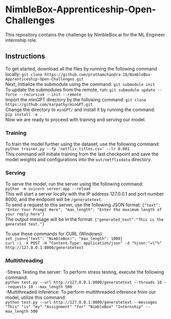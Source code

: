 # NimbleBox-Apprenticeship-Open-Challenges
This repository contains the challenge by NimbleBox.ai for the ML Engineer internship role.<br/>

## Instructions
To get started, download all the files by running the following command locally: `git clone https://github.com/prathamchandra-18/NimbleBox-Apprenticeship-Open-Challenges.git`<br/>
Next, initialize the submodule using the command: `git submodule init` <br/>
To update the submodules from the remote, run: `git submodule update --force --recursive --init --remote`<br/>
Import the minGPT directory by the following command: `git clone https://github.com/karpathy/minGPT.git`<br/>
Change the directory to `minGPT/` and install it by running the command: <br/>
`pip install -e .` <br/>
Now we are ready to proceed with training and serving our model.

### Training
To train the model further using the dataset, use the following command: <br/>
`python trainer.py --fp 'netflix_titles.csv' --lr 0.001` <br/>
This command will initiate training from the last checkpoint and save the model weights and configurations into the `out/netflixdata` directory. <br/>

### Serving
To serve the model, run the server using the following command: <br/>
`python -m uvicorn server:app --reload` <br/>
This will start a server locally with the IP address 127.0.0.1 and port number 8000, and the endpoint will be `/generatetext`.<br/>
To send a request to this server, use the following JSON format: `{"text": "Enter Your Prompt Here", "max_length": "Enter the maximum length of your reply here"}`<br/>
The output message will be in the format: `{"generated_text":"This is the generated text."}`<br/>

To use these commands for CURL (Windows): <br/>
`set json={"text": "NimbleBox!", "max_length": 1000}` <br/>
`curl -i -X POST -H "Content-Type: application/json" -d "%json:"=\"%" http://127.0.0.1:8000/generatetext` <br/>

### Multithreading
-Stress Testing the server: To perform stress testing, execute the following command: <br/> `python test.py --url http://127.0.0.1:8000/generatetext --threads 10 --requests 10 --max_length 500`<br/>
-Multithreaded Inference: To perform multithreaded inference from our model, utilize this command: <br/> `python test.py --url http://127.0.0.1:8000/generatetext --messages "This" "is" "my" "Assignment" "for" "NimbleBox" "Internship" --max_length 500`







